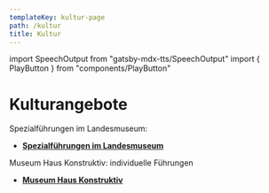 ```yaml
---
templateKey: kultur-page
path: /kultur
title: Kultur
---
```

import SpeechOutput from "gatsby-mdx-tts/SpeechOutput"
import { PlayButton } from "components/PlayButton"

<SpeechOutput id="kultur-page-teil1" customPlayButton={PlayButton}>

# K﻿ulturangebote

Spezialführungen im Landesmuseum: 

* **[Spezialführungen im Landesmuseum](https://www.landesmuseum.ch/de/barrierefreiheit/sehbehinderung)**

Museum Haus Konstruktiv: individuelle Führungen

* **[Museum Haus Konstruktiv](https://www.hauskonstruktiv.ch/events/294181?title=individuelle-ausstellungsbegleitung)**

</SpeechOutput>